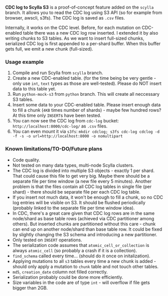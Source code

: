 **CDC log to Scylla S3** is a proof-of-concept feature added on the `scylla` branch. It allows you to read the CDC log using S3 API (so for example from browser, awscli, s3fs). The CDC log is saved as `.csv` files. 

Internally, it works on the CDC level. Before, for each mutation on CDC-enabled table there was a new CDC log row inserted. I extended it by also writing chunks to S3 tables. As we want to insert full-sized chunks, serialized CDC log is first appended to a per-shard buffer. When this buffer gets full, we emit a new chunk (full-sized).

### Usage example
1. Compile and run Scylla from `scylla` branch.
2. Create a new CDC-enabled table. (for the time being be very gentle - only use `int`, `text` types as those are well-tested). Please do NOT insert data to this table yet.
3. Run `python-mock-s3` from `python` branch. This will create all neccessary S3 tables.
4. Insert some data to your CDC-enabled table. Please insert enough data to fill a chunk (`4KB` times number of shards) - maybe few hundred rows? At this time only `INSERT`s have been tested.
5. You can now see the CDC log from `cdc-log` bucket: `http://localhost:8000/cdc-log/` as `.csv` files.
6. You can even mount it via `s3fs`: `mkdir cdclog; s3fs cdc-log cdclog -d -f -s -o url=http://localhost:8000 -o nomultipart`

### Known limitations/TO-DO/Future plans
- Code quality.
- Not tested on many data types, multi-node Scylla clusters.
- The CDC log is divided into multiple S3 objects - exactly 1 per shard. That could cause this file to get very big. Maybe there should be a separate file per time window (a new file every 5 minutes). Another problem is that the files contain all CDC log tables in single file (per shard) - there should be separate file per each CDC log table.
- If you insert not much data, it won't be enough to fill a chunk, so no CDC log entries will be visible on S3. It should be flushed periodically (probably linked to the separate file per time window idea).
- In CDC, there's a great care given that CDC log rows are in the same node/shard as base table rows (achieved via CDC partitioner among others). But inserted chunks are partitioned without this care - chunk can end up on another node/shard than base table row. It could be fixed by slightly changing the S3 schema and introducing a new partitioner.
- Only tested on `INSERT` operations.
- The serialization code assumes that `atomic_cell_or_collection` is always `atomic_cell` (so probably a crash if it is a collection).
- `find_schema` called every time... (should do it once on initalization).
- Applying mutations to all `s3` tables every time a new chunk is added - should only apply a mutation to `chunk` table and not touch other tables.
- `md5`, `creation_date` column not filled correctly. 
- Serialization probably could be done more efficiently.
- Size variables in the code are of type `int` - will overflow if file gets bigger than 2GB.
